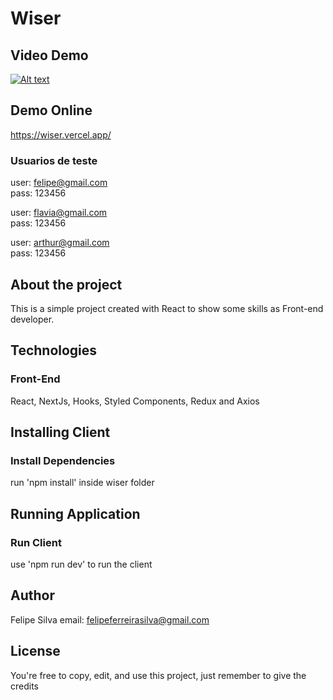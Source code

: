 # Wiser

## Video Demo
[![Alt text](https://img.youtube.com/vi/VYein0jsOuU/0.jpg)](https://www.youtube.com/watch?v=NHgNaoQPHCg)

## Demo Online
https://wiser.vercel.app/
### Usuarios de teste
user: felipe@gmail.com <br>
pass: 123456

user: flavia@gmail.com <br>
pass: 123456

user: arthur@gmail.com <br>
pass: 123456


## About the project
This is a simple project created with React to show some skills as Front-end developer.
 

## Technologies
### Front-End
React, NextJs, Hooks, Styled Components, Redux and Axios


## Installing Client
### Install Dependencies
run 'npm install' inside wiser folder



## Running Application
### Run Client
use 'npm run dev' to run the client



## Author
Felipe Silva 
email: felipeferreirasilva@gmail.com



## License
You're free to copy, edit, and use this project, just remember to give the credits